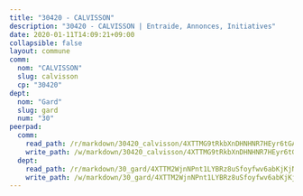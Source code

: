 ```yaml
---
title: "30420 - CALVISSON"
description: "30420 - CALVISSON | Entraide, Annonces, Initiatives"
date: 2020-01-11T14:09:21+09:00
collapsible: false
layout: commune
comm:
  nom: "CALVISSON"
  slug: calvisson
  cp: "30420"
dept:
  nom: "Gard"
  slug: gard
  num: "30"
peerpad:
  comm:
    read_path: /r/markdown/30420_calvisson/4XTTMG9tRkbXnDHNHNR7HEyr6tGALuQKLsMjNbTJF9nX3CdTF
    write_path: /w/markdown/30420_calvisson/4XTTMG9tRkbXnDHNHNR7HEyr6tGALuQKLsMjNbTJF9nX3CdTF-K3TgTqXQBM2TisyoaZ4hgji7G2DUo5q8oezJPCDSPAqFhyXR8t73oNKk2VHM7efuj6P8HeoXQeSQgkwAmMfdxY8NFjt4WYcuVVGY4m9K4Q4GhFQFNaCsq1j9B19VGG9pFBNU46Fs
  dept:
    read_path: /r/markdown/30_gard/4XTTM2WjnNPnt1LYBRz8uSfoyfwv6abKjKjNdBGxuvymmgvkj
    write_path: /w/markdown/30_gard/4XTTM2WjnNPnt1LYBRz8uSfoyfwv6abKjKjNdBGxuvymmgvkj-K3TgUpCvFefN2LRJ7huXqVovWWqmjJgEMWkVs9s4fhfrGjyZZK9z4gxyddycCKs6S9BWFUcJqqZYCKuxj79SWNiGiob7Xchr25rMmkVQhAFrAwBxAqY3T99GTsQfKxLrXrnx3pGK
---
```


